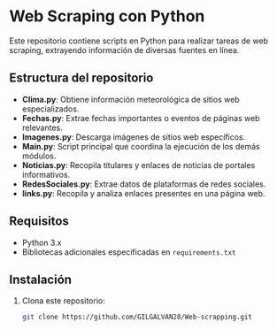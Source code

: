 # Web Scraping con Python

Este repositorio contiene scripts en Python para realizar tareas de web scraping, extrayendo información de diversas fuentes en línea.

## Estructura del repositorio

- **Clima.py**: Obtiene información meteorológica de sitios web especializados.
- **Fechas.py**: Extrae fechas importantes o eventos de páginas web relevantes.
- **Imagenes.py**: Descarga imágenes de sitios web específicos.
- **Main.py**: Script principal que coordina la ejecución de los demás módulos.
- **Noticias.py**: Recopila titulares y enlaces de noticias de portales informativos.
- **RedesSociales.py**: Extrae datos de plataformas de redes sociales.
- **links.py**: Recopila y analiza enlaces presentes en una página web.

## Requisitos

- Python 3.x
- Bibliotecas adicionales especificadas en `requirements.txt`

## Instalación

1. Clona este repositorio:

   ```bash
   git clone https://github.com/GILGALVAN28/Web-scrapping.git
